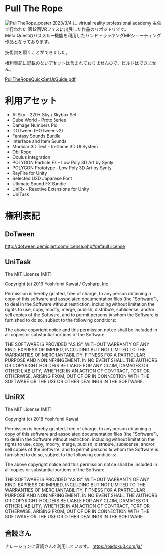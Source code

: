 # Pull The Rope
![PullTheRope_poster](https://user-images.githubusercontent.com/103320037/223654759-b8521928-3aba-48fb-8a43-5cfa33de66cd.png)
2023/3/4 に virtual reality professional academy 主催で行われた 第12回VRフェスに出展した作品のリポジトリです。<br />
Meta Questのパススルー機能を利用したハンドトラッキングMRシューティング作品となっております。<br />

技術賞を頂くことができました。

権利表記に記載のないアセットは含まれておりませんので、ビルドはできません。

[PullTheRopeQuickSetUpGuide.pdf](https://github.com/b0bmat0ca/PullTheRope/files/10890836/PullTheRopeQuickSetUpGuide.pdf)

# 利用アセット
* AllSky - 220+ Sky / Skybox Set
* Cube World - Proto Series
* Damage Numbers Pro
* DOTween (HOTween v2)
* Fantasy Sounds Bundle
* Interface and Item Sounds
* Modular 3D Text - In-Game 3D UI System
* Obi Rope
* Oculus Integration
* POLYGON Particle FX - Low Poly 3D Art by Synty
* POLYGON Prototype - Low Poly 3D Art by Synty
* RayFire for Unity
* Selected U3D Japanese Font
* Ultimate Sound FX Bundle
* UniRx - Reactive Extensions for Unity
* UniTask

# 権利表記
## DoTween
http://dotween.demigiant.com/license.php#defaultLicense

## UniTask
The MIT License (MIT)

Copyright (c) 2019 Yoshifumi Kawai / Cysharp, Inc.

Permission is hereby granted, free of charge, to any person obtaining a copy
of this software and associated documentation files (the "Software"), to deal
in the Software without restriction, including without limitation the rights
to use, copy, modify, merge, publish, distribute, sublicense, and/or sell
copies of the Software, and to permit persons to whom the Software is
furnished to do so, subject to the following conditions:

The above copyright notice and this permission notice shall be included in all
copies or substantial portions of the Software.

THE SOFTWARE IS PROVIDED "AS IS", WITHOUT WARRANTY OF ANY KIND, EXPRESS OR
IMPLIED, INCLUDING BUT NOT LIMITED TO THE WARRANTIES OF MERCHANTABILITY,
FITNESS FOR A PARTICULAR PURPOSE AND NONINFRINGEMENT. IN NO EVENT SHALL THE
AUTHORS OR COPYRIGHT HOLDERS BE LIABLE FOR ANY CLAIM, DAMAGES OR OTHER
LIABILITY, WHETHER IN AN ACTION OF CONTRACT, TORT OR OTHERWISE, ARISING FROM,
OUT OF OR IN CONNECTION WITH THE SOFTWARE OR THE USE OR OTHER DEALINGS IN THE
SOFTWARE.

## UniRX
The MIT License (MIT)

Copyright (c) 2018 Yoshifumi Kawai

Permission is hereby granted, free of charge, to any person obtaining a copy
of this software and associated documentation files (the "Software"), to deal
in the Software without restriction, including without limitation the rights
to use, copy, modify, merge, publish, distribute, sublicense, and/or sell
copies of the Software, and to permit persons to whom the Software is
furnished to do so, subject to the following conditions:

The above copyright notice and this permission notice shall be included in all
copies or substantial portions of the Software.

THE SOFTWARE IS PROVIDED "AS IS", WITHOUT WARRANTY OF ANY KIND, EXPRESS OR
IMPLIED, INCLUDING BUT NOT LIMITED TO THE WARRANTIES OF MERCHANTABILITY,
FITNESS FOR A PARTICULAR PURPOSE AND NONINFRINGEMENT. IN NO EVENT SHALL THE
AUTHORS OR COPYRIGHT HOLDERS BE LIABLE FOR ANY CLAIM, DAMAGES OR OTHER
LIABILITY, WHETHER IN AN ACTION OF CONTRACT, TORT OR OTHERWISE, ARISING FROM,
OUT OF OR IN CONNECTION WITH THE SOFTWARE OR THE USE OR OTHER DEALINGS IN THE
SOFTWARE.

## 音読さん
ナレーションに音読さんを利用しています。
https://ondoku3.com/ja/
